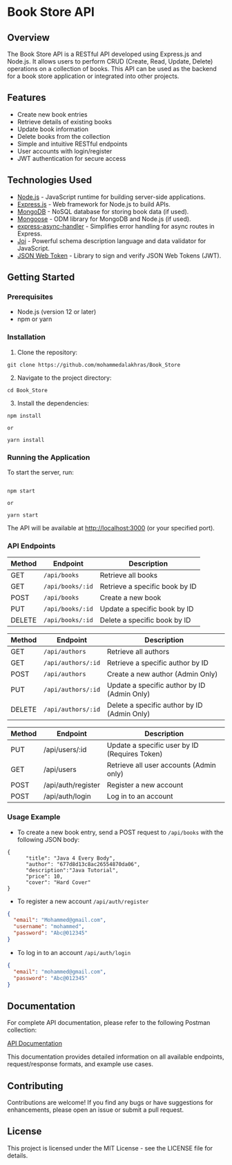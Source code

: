 
# Book Store API

## Overview
The Book Store API is a RESTful API developed using Express.js and Node.js. It allows users to perform CRUD (Create, Read, Update, Delete) operations on a collection of books. This API can be used as the backend for a book store application or integrated into other projects.

## Features
- Create new book entries
- Retrieve details of existing books
- Update book information
- Delete books from the collection
- Simple and intuitive RESTful endpoints
- User accounts with login/register
- JWT authentication for secure access

## Technologies Used
- [Node.js](https://nodejs.org/) - JavaScript runtime for building server-side applications.
- [Express.js](https://expressjs.com/) - Web framework for Node.js to build APIs.
- [MongoDB](https://www.mongodb.com/) - NoSQL database for storing book data (if used).
- [Mongoose](https://mongoosejs.com/)  - ODM library for MongoDB and Node.js (if used).
- [express-async-handler](https://github.com/Abazhenov/express-async-handler) - Simplifies error handling for async routes in Express.
- [Joi](https://joi.dev/) - Powerful schema description language and data validator for JavaScript.
- [JSON Web Token](https://github.com/auth0/node-jsonwebtoken) - Library to sign and verify JSON Web Tokens (JWT).

## Getting Started

### Prerequisites
- Node.js (version 12 or later)
- npm or yarn

### Installation
1. Clone the repository:
```
git clone https://github.com/mohammedalakhras/Book_Store
```

2. Navigate to the project directory:
```
cd Book_Store
```
3. Install the dependencies:
```
npm install

or

yarn install
```


### Running the Application
To start the server, run:


```

npm start

or

yarn start
```

The API will be available at [http://localhost:3000](http://localhost:3000) (or your specified port).

### API Endpoints

| Method | Endpoint             | Description                                   |
|--------|----------------------|-----------------------------------------------|
| GET    | `/api/books`         | Retrieve all books                            |
| GET    | `/api/books/:id`     | Retrieve a specific book by ID                |
| POST   | `/api/books`         | Create a new book                             |
| PUT    | `/api/books/:id`     | Update a specific book by ID                  |
| DELETE | `/api/books/:id`     | Delete a specific book by ID                  |


| Method | Endpoint               | Description                                 |
|--------|------------------------|---------------------------------------------|
| GET    | `/api/authors`         | Retrieve all authors                        |
| GET    | `/api/authors/:id`     | Retrieve a specific author by ID            |
| POST   | `/api/authors`         | Create a new author  (Admin Only)           |
| PUT    | `/api/authors/:id`     | Update a specific author by ID (Admin Only) |
| DELETE | `/api/authors/:id`     | Delete a specific author by ID (Admin Only) |


| Method | Endpoint             | Description                                   |
|--------|----------------------|-----------------------------------------------|
| PUT    | /api/users/:id       | Update a specific user by ID (Requires Token) |
| GET    | /api/users           | Retrieve all user accounts (Admin only)       |
| POST   | /api/auth/register   | Register a new account                        |
| POST   | /api/auth/login      | Log in to an account                          |


### Usage Example
- To create a new book entry, send a POST request to `/api/books` with the following JSON body:
```
{
      "title": "Java 4 Every Body",
      "author": "677d8d13c8ac26554870da06",
      "description":"Java Tutorial",
      "price": 10,
      "cover": "Hard Cover"
}
```

- To register a new account `/api/auth/register`
```json
{
  "email": "Mohammed@gmail.com",
  "username": "mohammed",
  "password": "Abc@012345"
}
```
- To log in to an account `/api/auth/login`

```json
{
  "email": "mohammed@gmail.com",
  "password": "Abc@012345"
}
```

## Documentation

For complete API documentation, please refer to the following Postman collection:

[API Documentation](https://documenter.getpostman.com/view/22540031/2sAYQiB7xe#c5d035ae-81e1-4486-bc43-f7f5836e8578)

This documentation provides detailed information on all available endpoints, request/response formats, and example use cases.

## Contributing
Contributions are welcome! If you find any bugs or have suggestions for enhancements, please open an issue or submit a pull request.

## License
This project is licensed under the MIT License - see the LICENSE file for details.
